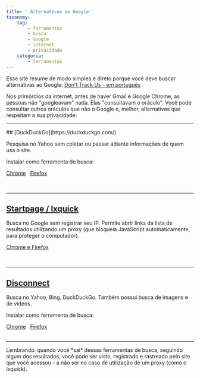 ```yaml
---
title: ' Alternativas ao Google'
taxonomy:
    tag:
        - ferramentas
        - busca
        - Google
        - internet
        - privacidade
    categoria:
        - ferramentas
---
```


Esse site resume de modo simples e direto porque você deve buscar alternativas ao Google: [Don't Track Us - em português](http://donttrack.us/)

Nos primórdios da internet, antes de haver Gmail e Google Chrome, as pessoas não "googleavam" nada. Elas "consultavam o oráculo". Você pode consultar outros oráculos que não o Google e, melhor, alternativas que respeitam a sua privacidade:
<br>
<hr>
## [DuckDuckGo](https://duckduckgo.com/)

Pesquisa no Yahoo sem coletar ou passar adiante informações de quem usa o site. 

Instalar como ferramenta de busca:

[Chrome](https://chrome.google.com/webstore/detail/duckduckgo-for-chrome/bpphkkgodbfncbcpgopijlfakfgmclao?classes=button,btn-purple)
&nbsp;
[Firefox](https://duckduckgo.com/install_firefox?classes=button,btn-purple)

<br>
<hr>

## [Startpage / Ixquick](https://ixquick.com/por/)

Busca no Google sem registrar seu IP. Permite abrir links da lista de resultados utilizando um proxy (que bloqueia JavaScript automaticamente, para proteger o computador).

[Chrome e Firefox](https://startpage.com/por/download-startpage-plugin.html?classes=button,btn-purple)

<br>
<hr>

## [Disconnect](https://search.disconnect.me/)
Busca no Yahoo, Bing, DuckDuckGo. Também possui busca de imagens e de vídeos.

Instalar como ferramenta de busca:

[Chrome](https://chrome.google.com/webstore/detail/disconnect-search/hmobfennjmjnkdbklhcnnfbhfibedgkk?classes=button,btn-purple)
&nbsp;
[Firefox](https://addons.mozilla.org/en-US/firefox/addon/disconnectsearch/?classes=button,btn-purple)
<br>
<br>
<hr>
Lembrando: quando você *sai* dessas ferramentas de busca, seguindo algum dos resultados, você pode ser visto, registrado e rastreado pelo site que você acessou - a não ser no caso de utilização de um proxy (como o Ixquick).